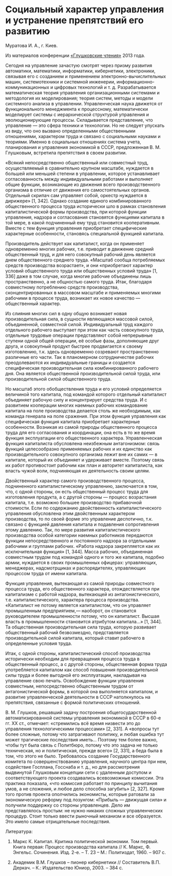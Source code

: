 # Социальный характер управления и устранение препятствий его развитию

Муратова И. А., г. Киев.

Из материалов конференции [«Глушковские чтения»](../index.md) 2013 года.

Сегодня на управление зачастую смотрят через призму развития автоматики, математики, информатики, кибернетики, электроники, связывая его с созданием и применением электронно-вычислительных машин, системотехники и системной инженерии, информационно- коммуникационных и цифровых технологий и т. д. Разрабатывается математическая теория управления организационными системами и методология их моделирования; теория систем, методы и модели системного анализа в управлении. Управленческая наука движется от функционального менеджмента к процессному, математически моделирует системы с иерархической структурой управления и эволюционирующие процессы. Складывается представление, что управление — это сфера техники и технологии. Но не следует упускать из виду, что оно вызвано определенными общественными отношениями, характером труда и связано с социальными науками и теориями. Именно в социальных отношениях система учета, планирования и управления экономикой в СССР, предложенная В. М. Глушковым, встретила препятствия в своем развитии.

«Всякий непосредственно общественный или совместный труд, осуществляемый в сравнительно крупном масштабе, нуждается в большей или меньшей степени в управлении, которое устанавливает согласованность между индивидуальными работами и выполняет общие функции, возникающие из движения всего производственного организма в отличие от движения его самостоятельных органов. Отдельный скрипач сам управляет собой, оркестр нуждается в дирижере» \[1, 342\]. Однако создание единого комбинированного общественного процесса труда исторически шло в рамках становления капиталистической формы производства, при которой функции управления, надзора и согласования становятся функциями капитала в той мере, в какой подчиненный ему труд становится кооперативным. Вместе с тем функция управления приобретает специфические характерные особенности, становясь специальной функцией капитала.

Производитель действует как капиталист, когда он применяет одновременно многих рабочих, т.е. приводит в движение средний общественный труд, и для него совокупный рабочий день является днем общественного среднего труда. «Масштаб сообща потребляемых средств производства возрастает», и они «приобретают характер условий общественного труда или общественных условий труда» \[1, 336\] даже в том случае, когда многие рабочие объединены лишь пространственно, а не общностью самого труда. Итак, благодаря совместному потреблению средств производства, сконцентрированных в массовом масштабе и применяемых многими рабочими в процессе труда, возникает их новое качество — общественный характер.

Из слияния многих сил в одну общую возникает новая производительная сила, в сущности являющаяся массовой силой, объединенной, совместной силой. Индивидуальный труд каждого отдельного рабочего выступает при этом как часть совокупного труда, отдельные трудовые операции представляют собой непрерывные ступени одной общей операции, её особые фазы, дополняющие друг друга, и совокупный продукт быстрее продвигается к своему изготовлению, т.к. здесь одновременно созревают пространственно различные его части. Так в планомерном сотрудничестве рабочих преодолеваются их индивидуальные границы и создается специфическая производительная сила комбинированного рабочего дня. Она является общественной производительной силой труда, или производительной силой общественного труда.

Но масштаб этого обобществления труда и его условий определяется величиной того капитала, под командой которого отдельный капиталист объединяет рабочую силу и концентрирует средства труда. И с развитием кооперации многих наемных рабочих командование капитала на поле производства делается столь же необходимым, как команда генерала на поле сражения. При этом функция управления как специфическая функция капитала приобретает характерные особенности. Возникая из самой природы общественного процесса труда для его согласования и координации, она есть в то же время функция эксплуатации его общественного характера. Управленческая функция капиталиста обусловлена неизбежным антагонизмом: связь функций целесообразно применяемых рабочих и их единство как производительного совокупного организма лежит вне их самих — в капитале, который их объединяет и удерживает вместе. Поэтому связь их работ противостоит рабочим как план и авторитет капиталиста, как власть чужой воли, подчиняющая их деятельность своим целям.

Двойственный характер самого производственного процесса, подчиненного капиталистическому управлению, заключается в том, что, с одной стороны, он есть общественный процесс труда для изготовления продукта, а с другой стороны — процесс возрастания капитала, т.е. возможно большее производство прибавочной стоимости. Если по содержанию двойственность капиталистического управления обусловлена этим двойственным характером производства, то по своей форме это управление деспотично, т.к. связано с функцией давления капитала и подавления сопротивления этому давлению. Так, по мере развития капиталистического производства особой категории наемных работников передаются функции непосредственного и постоянного надзора за отдельными рабочими и группами рабочих. «Работа надзора закрепляется как их исключительная функция» \[1, 344\]. Масса рабочих, объединенная совместным трудом под командой одного и того же капитала, подобно армии, нуждается в своих промышленных офицерах: управляющих, менеджерах, надсмотрщиках и распорядителях, управляющих процессом труда от имени капитала.

Функция управления, вытекающая из самой природы совместного процесса труда, его общественного характера, отождествляется при капитализме с работой надзора, вытекающей из антагонистического, т.е. капиталистического, характера процесса производства. «Капиталист не потому является капиталистом, что он управляет промышленным предприятием,— наоборот, он становится руководителем промышленности потому, что он капиталист. Высшая власть в промышленности становится атрибутом капитала...» [1, 344]. Та общественная производительная сила труда, которую развивает общественный рабочий безвозмездно, представляется производительной силой капитала, который ставит рабочего в определенные условия труда.

Итак, с одной стороны, капиталистический способ производства исторически необходим для превращения процесса труда в общественный процесс, а с другой стороны, общественная форма труда употребляется капиталом как способ повышения производительной силы труда и более выгодной его эксплуатации, накладывая на управление свою печать. Освобождение функции управления совместным, непосредственно общественным трудом от антагонистической формы, в которой она выполняется капиталом, и развитие управленческой деятельности в СССР натолкнулось на препятствия, связанные с формой политических отношений.

В. М. Глушков, решавший задачу построения общегосударственной автоматизированной системы управления экономикой в СССР в 60-е гг. ХХ ст., отмечает: «стремились всё время низвести это до управления технологическими процессами» \[2, 331\]. А «вопросы тут более сложные, потому что затрагивают политику, и любая ошибка тут может трагические последствия иметь... Поэтому тем более важно, чтобы тут была связь с Политбюро, потому что это задача не только техническая, но и политическая, прежде всего» \[2, 331\], а беда была в том, что этого не было. Требовалось создание Государственного комитета по совершенствованию управления, научного центра при нем, содействие Госплана, Госснаба и т. д., но для рассмотрения выдвинутой Глушковым концепции сети с удаленным доступом и соответствующего проекта создавались всевозможные комиссии. Эта практика показала, «что комиссия работает по принципу вычитания умов, а не сложения, и любое дело способна загубить» \[2, 327\]. Кроме того против проекта ополчились экономисты, которые ратовали за экономическую реформу под лозунгом: «Прибыль — движущая сила» и получили поддержку со стороны управленцев. Дело им представлялось простым: не нужно никаких сложных управленческих процедур. Стоит только ввести рыночный механизм и все образуется. Это имело самые отрицательные последствия.

Литература:

1. Маркс К. Капитал. Критика политической экономии. Том первый. Книга первая: Процесс производства капитала // К. Маркс, Ф. Энгельс. Сочинения. Изд. 2-е. – Т. 23 – М.: Политиздат, 1960. – 907 с.

2. Академик В.М. Глушков – пионер кибернетики // Составитель В.П. Деркач. – К.: Издательство Юниор, 2003. – 384 с.